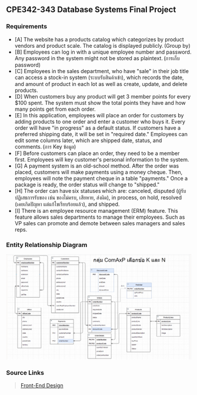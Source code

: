 ## CPE342-343 Database Systems Final Project

### Requirements
* [A] The website has a products catalog which categorizes by product vendors and product scale. The catalog is displayed publicly. (Group by)
* [B] Employees can log in with a unique employee number and password. Any password in the system might not be stored as plaintext. (การเก็บ password)
* [C] Employees in the sales department, who have "sale" in their job title can access a stock-in system (ระบบรับสินค้าเข้า), which records the date, and amount of product in each lot as well as create, update, and delete products. 
* [D] When customers buy any product will get 3 member points for every $100 spent. The system must show the total points they have and how many points get from each order. 
* [E] In this application, employees will place an order for customers by adding products to one order and enter a customer who buys it. Every order will have "in progress" as a default status. If customers have a preferred shipping date, it will be set in "required date." Employees can edit some columns later, which are shipped date, status, and comments. (การ Key ข้อมูล)
* [F] Before customers can place an order, they need to be a member first. Employees will key customer's personal information to the system.
* [G] A payment system is an old-school method. After the order was placed, customers will make payments using a money cheque. Then, employees will note the payment cheque in a table "payments." Once a package is ready, the order status will change to "shipped."
* [H] The order can have six statuses which are: canceled, disputed (ผู้รับปฏิเสธการรับของ เช่น ของไม่ครบ, เสียหาย, ส่งผิด), in process, on hold, resolved (เคยเกิดปัญหา แต่แก้ไขเรียบร้อยแล้ว), and shipped.
* [I] There is an employee resource management (ERM) feature. This feature allows sales departments to manage their employees. Such as VP sales can promote and demote between sales managers and sales reps.

### Entity Relationship Diagram
![ERD](ERD.png)

### Source Links
> [Front-End Design](https://www.figma.com/file/8FgUeychlmIqn0tGLKPz4A/Plastic-Model-Shop?node-id=0%3A1)
